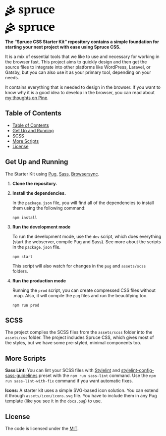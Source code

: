 <p>
  <a href="https://sprucecss.com/#gh-light-mode-only">
    <br/>
    <img src="./.github/spruce-logo-dark.svg" alt="Spruce CSS" width="160">
    <br/>
  </a>
  <a href="https://sprucecss.com/#gh-dark-mode-only">
    <br/>
    <img src="./.github/spruce-logo-light.svg" alt="Spruce CSS" width="160">
    <br/>
  </a>
</p>

**The “Spruce CSS Starter Kit” repository contains a simple foundation for starting your next project with ease using Spruce CSS.**

It is a mix of essential tools that we like to use and necessary for working in the browser fast. This project aims to quickly design and then get the source files to integrate into other platforms like WordPress, Laravel, or Gatsby, but you can also use it as your primary tool, depending on your needs.

It contains everything that is needed to design in the browser. If you want to know why it is a good idea to develop in the browser, you can read about [my thoughts on Pine](https://pineco.de/designing-in-the-browser/).

## Table of Contents

- [Table of Contents](#table-of-contents)
- [Get Up and Running](#get-up-and-running)
- [SCSS](#scss)
- [More Scripts](#more-scripts)
- [License](#license)

## Get Up and Running

The Starter Kit using [Pug](#pug), [Sass](#sass), [Browsersync](#browsersync).

1. **Clone the repository.**

2. **Install the dependencies.**

    In the `package.json` file, you will find all of the dependencies to install them using the following command:

    ```shell
    npm install
    ```

3. **Run the development mode**

    To run the development mode, use the `dev` script, which does everything (start the webserver, compile Pug and Sass). See more about the scripts in the `package.json` file.

    ```shell
    npm start
    ```

    This script will also watch for changes in the `pug` and `assets/scss` folders.

4. **Run the production mode**

    Running the `prod` script, you can create compressed CSS files without .map. Also, it will compile the `pug` files and run the beautifying too.

    ```shell
    npm run prod
    ```

## SCSS

The project compiles the SCSS files from the `assets/scss` folder into the `assets/css` folder. The project includes Spruce CSS, which gives most of the styles, but we have some pre-styled, minimal components too.

## More Scripts

**Sass Lint:** You can lint your SCSS files with [Stylelint](https://stylelint.io/) and [stylelint-config-sass-guidelines](https://github.com/bjankord/stylelint-config-sass-guidelines) preset with the `npm run sass-lint` command. Use the `npm run sass-lint-with-fix` command if you want automatic fixes.

**Icons:** A starter kit uses a simple SVG-based icon solution. You can extend it through `assets/icon/icons.svg` file. You have to include them in any Pug template (like you see it in the `docs.pug`) to use.

## License

The code is licensed under the [MIT](LICENSE).
